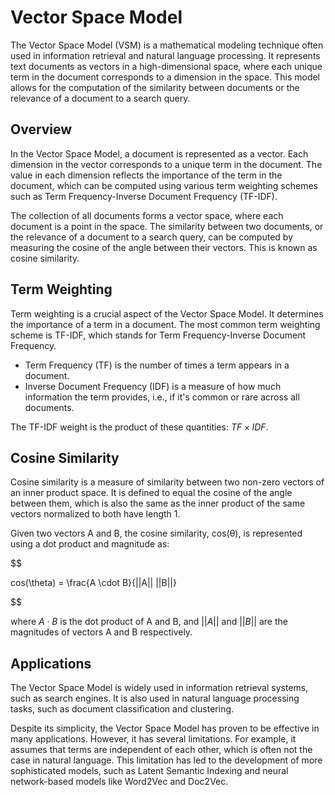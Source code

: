 # Vector Space Model

The Vector Space Model (VSM) is a mathematical modeling technique often used in information retrieval and natural language processing. It represents text documents as vectors in a high-dimensional space, where each unique term in the document corresponds to a dimension in the space. This model allows for the computation of the similarity between documents or the relevance of a document to a search query.

## Overview

In the Vector Space Model, a document is represented as a vector. Each dimension in the vector corresponds to a unique term in the document. The value in each dimension reflects the importance of the term in the document, which can be computed using various term weighting schemes such as Term Frequency-Inverse Document Frequency (TF-IDF).

The collection of all documents forms a vector space, where each document is a point in the space. The similarity between two documents, or the relevance of a document to a search query, can be computed by measuring the cosine of the angle between their vectors. This is known as cosine similarity.

## Term Weighting

Term weighting is a crucial aspect of the Vector Space Model. It determines the importance of a term in a document. The most common term weighting scheme is TF-IDF, which stands for Term Frequency-Inverse Document Frequency.

- Term Frequency (TF) is the number of times a term appears in a document.
- Inverse Document Frequency (IDF) is a measure of how much information the term provides, i.e., if it's common or rare across all documents.

The TF-IDF weight is the product of these quantities: $TF \times IDF$.

## Cosine Similarity

Cosine similarity is a measure of similarity between two non-zero vectors of an inner product space. It is defined to equal the cosine of the angle between them, which is also the same as the inner product of the same vectors normalized to both have length 1.

Given two vectors A and B, the cosine similarity, cos(θ), is represented using a dot product and magnitude as:


$$

cos(\theta) = \frac{A \cdot B}{||A|| ||B||}

$$


where $A \cdot B$ is the dot product of A and B, and $||A||$ and $||B||$ are the magnitudes of vectors A and B respectively.

## Applications

The Vector Space Model is widely used in information retrieval systems, such as search engines. It is also used in natural language processing tasks, such as document classification and clustering.

Despite its simplicity, the Vector Space Model has proven to be effective in many applications. However, it has several limitations. For example, it assumes that terms are independent of each other, which is often not the case in natural language. This limitation has led to the development of more sophisticated models, such as Latent Semantic Indexing and neural network-based models like Word2Vec and Doc2Vec.
